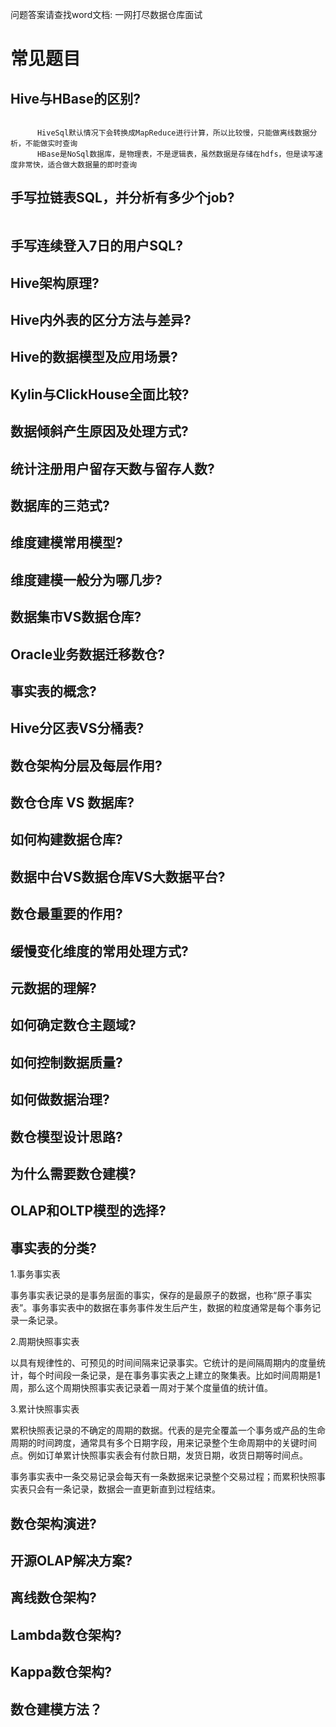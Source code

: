 

问题答案请查找word文档:  一网打尽数据仓库面试

# 常见题目

## Hive与HBase的区别?

```

      HiveSql默认情况下会转换成MapReduce进行计算，所以比较慢，只能做离线数据分析，不能做实时查询
      HBase是NoSql数据库，是物理表，不是逻辑表，虽然数据是存储在hdfs，但是读写速度非常快，适合做大数据量的即时查询
```





## 手写拉链表SQL，并分析有多少个job?

```
```





## 手写连续登入7日的用户SQL?





## Hive架构原理?





## Hive内外表的区分方法与差异?





## Hive的数据模型及应用场景?





## Kylin与ClickHouse全面比较?





## 数据倾斜产生原因及处理方式?





## 统计注册用户留存天数与留存人数?





## 数据库的三范式?





## 维度建模常用模型?





## 维度建模一般分为哪几步?





## 数据集市VS数据仓库?





## Oracle业务数据迁移数仓?





## 事实表的概念?



## Hive分区表VS分桶表?



## 数仓架构分层及每层作用?



## 数仓仓库 VS 数据库?



## 如何构建数据仓库?



## 数据中台VS数据仓库VS大数据平台?



## 数仓最重要的作用?



## 缓慢变化维度的常用处理方式?



## 元数据的理解?

## 如何确定数仓主题域?



## 如何控制数据质量?



## 如何做数据治理?

## 数仓模型设计思路?



## 为什么需要数仓建模?



## OLAP和OLTP模型的选择?



## 事实表的分类?

1.事务事实表

事务事实表记录的是事务层面的事实，保存的是最原子的数据，也称“原子事实表”。事务事实表中的数据在事务事件发生后产生，数据的粒度通常是每个事务记录一条记录。

 

2.周期快照事实表

以具有规律性的、可预见的时间间隔来记录事实。它统计的是间隔周期内的度量统计，每个时间段一条记录，是在事务事实表之上建立的聚集表。比如时间周期是1周，那么这个周期快照事实表记录着一周对于某个度量值的统计值。

 

3.累计快照事实表

累积快照表记录的不确定的周期的数据。代表的是完全覆盖一个事务或产品的生命周期的时间跨度，通常具有多个日期字段，用来记录整个生命周期中的关键时间点。例如订单累计快照事实表会有付款日期，发货日期，收货日期等时间点。

 

事务事实表中一条交易记录会每天有一条数据来记录整个交易过程；而累积快照事实表只会有一条记录，数据会一直更新直到过程结束。

 

## 数仓架构演进?



## 开源OLAP解决方案?

## 离线数仓架构?



## Lambda数仓架构?

## Kappa数仓架构?



## 数仓建模方法？